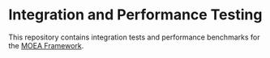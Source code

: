 # Integration and Performance Testing

This repository contains integration tests and performance benchmarks for the
[MOEA Framework](https://github.com/MOEAFramework/MOEAFramework).

